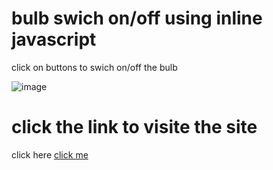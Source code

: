 # bulb swich on/off using inline javascript
 click on buttons to swich on/off the bulb
 
![image](https://github.com/SimShad/bulb-swich-on-off-in-JS/assets/130966989/bdcd37c0-086d-4fab-a675-74f3ddfc8ea3)

<h1>click the link to visite the site</h1> 
<a herf="https://simshad.github.io/Bulb_swich_on-off-using-JS/" >click here</a>
<a href="https://simshad.github.io/Bulb_swich_on-off-using-JS/" >click me</a
